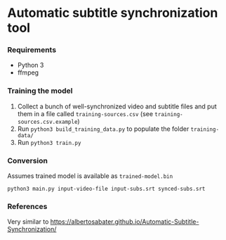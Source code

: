 # Automatic subtitle synchronization tool

### Requirements

 * Python 3
 * ffmpeg

### Training the model

 1. Collect a bunch of well-synchronized video and subtitle files and put them
    in a file called `training-sources.csv` (see `training-sources.csv.example`)
 2. Run `python3 build_training_data.py` to populate the folder `training-data/`
 3. Run `python3 train.py`

### Conversion

Assumes trained model is available as `trained-model.bin`

    python3 main.py input-video-file input-subs.srt synced-subs.srt

### References

Very similar to https://albertosabater.github.io/Automatic-Subtitle-Synchronization/
